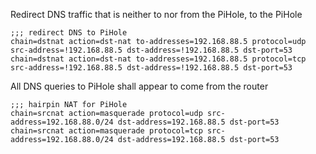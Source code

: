 Redirect DNS traffic that is neither to nor from the PiHole, to the PiHole

    ;;; redirect DNS to PiHole
    chain=dstnat action=dst-nat to-addresses=192.168.88.5 protocol=udp src-address=!192.168.88.5 dst-address=!192.168.88.5 dst-port=53
    chain=dstnat action=dst-nat to-addresses=192.168.88.5 protocol=tcp src-address=!192.168.88.5 dst-address=!192.168.88.5 dst-port=53

All DNS queries to PiHole shall appear to come from the router

    ;;; hairpin NAT for PiHole
    chain=srcnat action=masquerade protocol=udp src-address=192.168.88.0/24 dst-address=192.168.88.5 dst-port=53
    chain=srcnat action=masquerade protocol=tcp src-address=192.168.88.0/24 dst-address=192.168.88.5 dst-port=53